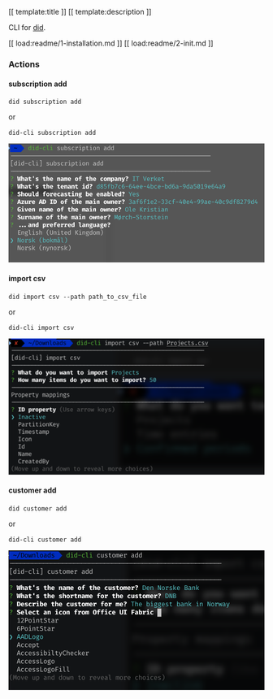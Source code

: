 [[ template:title ]] [[ template:description ]]

CLI for [did](https://github.com/Puzzlepart/did).

[[ load:readme/1-installation.md ]]
[[ load:readme/2-init.md ]]

### Actions

#### subscription add

```shell
did subscription add
```

or

```shell
did-cli subscription add
```



![image-20210311092849679](assets/image-20210311092849679.png)

#### import csv

```shell
did import csv --path path_to_csv_file
```

or

```shell
did-cli import csv
```


![image-20210311092955701](assets/image-20210311092955701.png)

#### customer add

```shell
did customer add
```

or

```shell
did-cli customer add
```

![image-20210311093034792](assets/image-20210311093034792.png)

